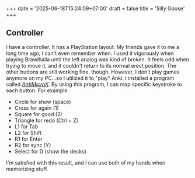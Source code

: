 +++
date = '2025-06-18T15:24:09+07:00'
draft = false
title = 'Silly Goose'
+++
## Controller
I have a controller. It has a PlayStation layout. My friends gave it to me a long time ago; I can't even remember when. I used it vigorously when playing Brawlhalla until the left analog was kind of broken. It feels odd when trying to move it, and it couldn't return to its normal erect position. The other buttons are still working fine, though. However, I don't play games anymore on my PC...so I utilized it to "play" Anki. I installed a program called [_AntiMicroX_](https://www.antimicrox.com/). By using this program, I can map specific keystroke to each button. For example
- Circle for show (space)
- Cross for again (1)
- Square for good (2)
- Triangle for redo (Ctrl + Z)
- L1 for Tab
- L2 for Shift
- R1 for Enter
- R2 for sync (Y)
- Select for D (show the decks)

I'm satisfied with this result, and I can use both of my hands when memorizing stuff.